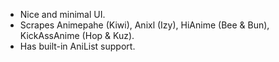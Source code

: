 - Nice and minimal UI.
- Scrapes Animepahe (Kiwi), Anixl (Izy), HiAnime (Bee & Bun), KickAssAnime (Hop & Kuz).
- Has built-in AniList support.
